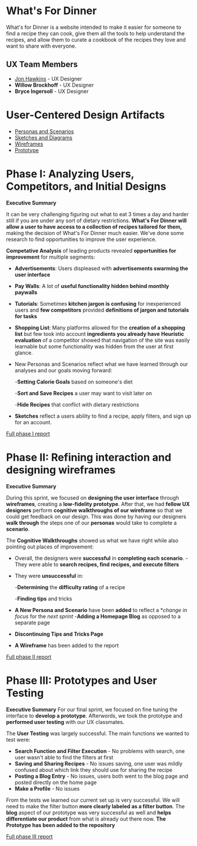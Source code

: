 # What's For Dinner

What's for Dinner is a website intended to make it easier for someone to find a recipe they can cook, give them all the tools to help understand the recipes, and allow them to curate a cookbook of the recipes they love and want to share with everyone.

## UX Team Members

* [Jon Hawkins](https://usabilityengineering.github.io/ux-portfolio-JHawkins7358/) - UX Designer
* **Willow Brockhoff** - UX Designer
* **Bryce Ingersoll** - UX Designer

# User-Centered Design Artifacts
 
* [Personas and Scenarios](personas/)
* [Sketches and Diagrams](sketches/)
* [Wireframes](wireframes/)
* [Prototype](Prototype/)

# Phase I: Analyzing Users, Competitors, and Initial Designs

**Executive Summary**

It can be very challenging figuring out what to eat 3 times a day and harder still if you are under any sort of dietary restrictions. **What's For Dinner will allow a user to have access to a collection of recipes tailored for them,** making the decision of What's For Dinner much easier. We've done some research to find opportunities to improve the user experience.

**Competative Analysis** of leading products revealed **opportunities for improvement** for multiple segments:
* **Advertisements**: Users displeased with **advertisements swarming the user interface**
* **Pay Walls**: A lot of **useful functionality hidden behind monthly paywalls**
* **Tutorials**: Sometimes **kitchen jargon is confusing** for inexperienced users and **few competitors** provided **definitions of jargon and tutorials for tasks** 
* **Shopping List**: Many platforms allowed for the **creation of a shopping list** but few took into account **ingredients you already have**
**Heuristic evaluation** of a competitor showed that navigation of the site was easily learnable but some functionality was hidden from the user at first glance.
* New Personas and Scenarios reflect what we have learned through our analyses and our goals moving forward:

   -**Setting Calorie Goals** based on someone's diet
   
   -**Sort and Save Recipes** a user may want to visit later on
   
   -**Hide Recipes** that conflict with dietary restrictions
   
* **Sketches** reflect a users ability to find a recipe, apply filters, and sign up for an account.
   
[Full phase I report](phaseI/)

# Phase II: Refining interaction and designing wireframes

**Executive Summary**

During this sprint, we focused on **designing the user interface** through **wireframes**, creating
a **low-fidelity prototype**. After that, we had **fellow UX designers** perform **cognitive
walkthroughs of our wireframe** so that we could get feedback on our design. This was done by
having our designers **walk through** the steps one of our **personas** would take to complete a **scenario**.

The **Cognitive Walkthroughs** showed us what we have right while also pointing out places of
improvement:
* Overall, the designers were **successful** in **completing each scenario**.
   -They were able to **search recipes, find recipes, and execute filters**
* They were **unsuccessful** in:

   -**Determining** the **difficulty rating** of a recipe
 
   -**Finding tips** and tricks
   
* **A New Persona and Scenario** have been **added** to reflect a **change in focus* for the *next sprint*
   -**Adding a Homepage Blog** as opposed to a separate page
* **Discontinuing Tips and Tricks Page**
* **A Wireframe** has been added to the report
   

[Full phase II report](phaseII/)

# Phase III: Prototypes and User Testing

**Executive Summary**
For our final sprint, we focused on fine tuning the interface to **develop a prototype**. Afterwords, we took the 
prototype and **performed user testing** with our UX classmates.

The **User Testing** was largely successful. The main functions we wanted to test were:
* **Search Function and Filter Execution** - No problems with search, one user wasn't able to find the filters at first
* **Saving and Sharing Recipes** - No issues saving, one user was mildly confused about which link they should use for sharing the recipe
* **Posting a Blog Entry** - No issues, users both went to the blog page and posted directly on the home page
* **Make a Profile** - No issues

From the tests we learned our current set up is very successful. We will need to make the filter button **more clearly labeled as a filter button**.
The **blog** aspect of our prototype was very successful as well and **helps differentiate our product** from what is already out there now.
**The Prototype has been added to the repository**

[Full phase III report](phaseIII/)

